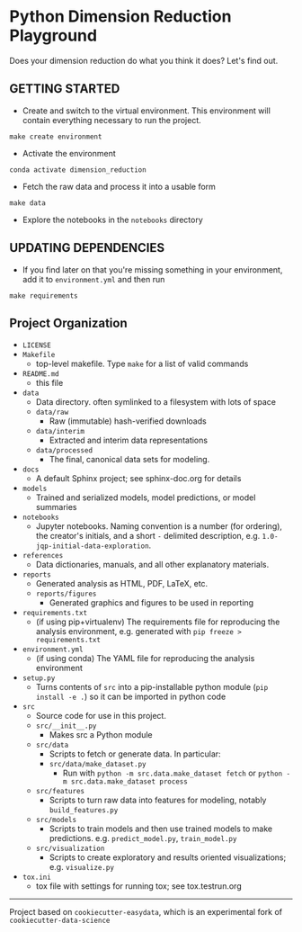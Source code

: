 Python Dimension Reduction Playground
=====================================

Does your dimension reduction do what you think it does? Let's find out.


GETTING STARTED
---------------

* Create and switch to the virtual environment. This environment will
  contain everything necessary to run the project.

```
make create environment
```


* Activate the environment
```
conda activate dimension_reduction
```

* Fetch the raw data and process it into a usable form
```
make data
```

* Explore the notebooks in the `notebooks` directory

UPDATING DEPENDENCIES
---------------------

* If you find later on that you're missing something in your environment, add it to
  `environment.yml` and then run

`make requirements`

Project Organization
------------

* `LICENSE`
* `Makefile`
    * top-level makefile. Type `make` for a list of valid commands
* `README.md`
    * this file
* `data`
    * Data directory. often symlinked to a filesystem with lots of space
    * `data/raw`
        * Raw (immutable) hash-verified downloads
    * `data/interim`
        * Extracted and interim data representations
    * `data/processed`
        * The final, canonical data sets for modeling.
* `docs`
    * A default Sphinx project; see sphinx-doc.org for details
* `models`
    * Trained and serialized models, model predictions, or model summaries
* `notebooks`
    *  Jupyter notebooks. Naming convention is a number (for ordering),
    the creator's initials, and a short `-` delimited description,
    e.g. `1.0-jqp-initial-data-exploration`.
* `references`
    * Data dictionaries, manuals, and all other explanatory materials.
* `reports`
    * Generated analysis as HTML, PDF, LaTeX, etc.
    * `reports/figures`
        * Generated graphics and figures to be used in reporting
* `requirements.txt`
    * (if using pip+virtualenv) The requirements file for reproducing the
    analysis environment, e.g. generated with `pip freeze > requirements.txt`
* `environment.yml`
    * (if using conda) The YAML file for reproducing the analysis environment
* `setup.py`
    * Turns contents of `src` into a
    pip-installable python module  (`pip install -e .`) so it can be
    imported in python code
* `src`
    * Source code for use in this project.
    * `src/__init__.py`
        * Makes src a Python module
    * `src/data`
        * Scripts to fetch or generate data. In particular:
        * `src/data/make_dataset.py`
            * Run with `python -m src.data.make_dataset fetch`
            or  `python -m src.data.make_dataset process`
    * `src/features`
        * Scripts to turn raw data into features for modeling, notably `build_features.py`
    * `src/models`
        * Scripts to train models and then use trained models to make predictions.
        e.g. `predict_model.py`, `train_model.py`
    * `src/visualization`
        * Scripts to create exploratory and results oriented visualizations; e.g.
        `visualize.py`
* `tox.ini`
    * tox file with settings for running tox; see tox.testrun.org


--------

Project based on `cookiecutter-easydata`, which is an experimental fork of
`cookiecutter-data-science`
